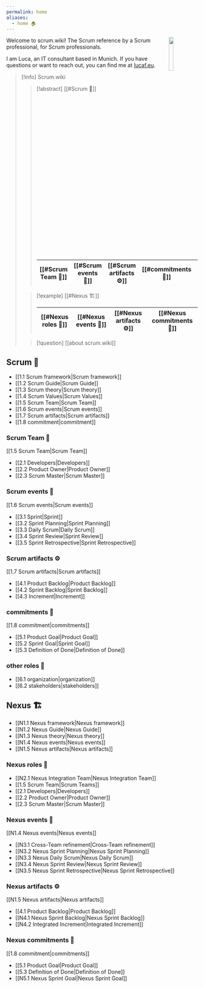 ```yaml
---
permalink: home
aliases:
  - home 🏠
---
```

<img src="https://lucaf.eu/assets/2022/cv/cv_pic_luca_franceschini.jpg" style="float:right;padding-left:10px" width="15%">
Welcome to scrum.wiki! The Scrum reference by a Scrum professional, for Scrum professionals.

I am Luca, an IT consultant based in Munich. If you have questions or want to reach out, you can find me at [lucaf.eu](https://lucaf.eu/).


> [!info] Scrum.wiki
> 
>> [!abstract] [[#Scrum 🔄]] 
>>
>> | [[#Scrum Team 👥]] | [[#Scrum events 📅]] | [[#Scrum artifacts ⚙]] | [[#commitments 💪]] | [[#other roles 🏢]] |
>> | ------------------ | -------------------- | ---------------------- | ------------------- | ------------------- |
>> 
>
>> [!example] [[#Nexus 🏗️]]  
>>  
>> | [[#Nexus roles 👥]] | [[#Nexus events 📅]] | [[#Nexus artifacts ⚙]] | [[#Nexus commitments 💪]] |
>> | -------------------- | --------------------- | ------------------------ | ------------------------- |
> 
> >[!question] [[about scrum.wiki]]


## Scrum 🔄

- [[1.1 Scrum framework|Scrum framework]]
- [[1.2 Scrum Guide|Scrum Guide]]
- [[1.3 Scrum theory|Scrum theory]]
- [[1.4 Scrum Values|Scrum Values]]
- [[1.5 Scrum Team|Scrum Team]]
- [[1.6 Scrum events|Scrum events]]
- [[1.7 Scrum artifacts|Scrum artifacts]]
- [[1.8 commitment|commitment]]
### Scrum Team 👥

[[1.5 Scrum Team|Scrum Team]]
- [[2.1 Developers|Developers]]
- [[2.2 Product Owner|Product Owner]]
- [[2.3 Scrum Master|Scrum Master]]
### Scrum events 📅

[[1.6 Scrum events|Scrum events]]
- [[3.1 Sprint|Sprint]]
- [[3.2 Sprint Planning|Sprint Planning]]
- [[3.3 Daily Scrum|Daily Scrum]]
- [[3.4 Sprint Review|Sprint Review]]
- [[3.5 Sprint Retrospective|Sprint Retrospective]]
### Scrum artifacts ⚙

[[1.7 Scrum artifacts|Scrum artifacts]]
- [[4.1 Product Backlog|Product Backlog]]
- [[4.2 Sprint Backlog|Sprint Backlog]]
- [[4.3 Increment|Increment]]
### commitments 💪

[[1.8 commitment|commitments]]
- [[5.1 Product Goal|Product Goal]]
- [[5.2 Sprint Goal|Sprint Goal]]
- [[5.3 Definition of Done|Definition of Done]]
### other roles 🏢

- [[6.1 organization|organization]]
- [[6.2 stakeholders|stakeholders]]
## Nexus 🏗️

- [[N1.1 Nexus framework|Nexus framework]]
- [[N1.2 Nexus Guide|Nexus Guide]]
- [[N1.3 Nexus theory|Nexus theory]]
- [[N1.4 Nexus events|Nexus events]]
- [[N1.5 Nexus artifacts|Nexus artifacts]]
### Nexus roles 👥

- [[N2.1 Nexus Integration Team|Nexus Integration Team]]
- [[1.5 Scrum Team|Scrum Teams]]
- [[2.1 Developers|Developers]]
- [[2.2 Product Owner|Product Owner]]
- [[2.3 Scrum Master|Scrum Master]]
### Nexus events 📅

[[N1.4 Nexus events|Nexus events]]
- [[N3.1 Cross-Team refinement|Cross-Team refinement]]
- [[N3.2 Nexus Sprint Planning|Nexus Sprint Planning]]
- [[N3.3 Nexus Daily Scrum|Nexus Daily Scrum]]
- [[N3.4 Nexus Sprint Review|Nexus Sprint Review]]
- [[N3.5 Nexus Sprint Retrospective|Nexus Sprint Retrospective]]

### Nexus artifacts ⚙

[[N1.5 Nexus artifacts|Nexus artifacts]]
- [[4.1 Product Backlog|Product Backlog]]
- [[N4.1 Nexus Sprint Backlog|Nexus Sprint Backlog]]
- [[N4.2 Integrated Increment|Integrated Increment]]

### Nexus commitments 💪

[[1.8 commitment|commitments]]
- [[5.1 Product Goal|Product Goal]]
- [[5.3 Definition of Done|Definition of Done]]
- [[N5.1 Nexus Sprint Goal|Nexus Sprint Goal]]

